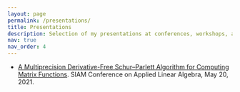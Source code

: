 ```yaml
---
layout: page
permalink: /presentations/
title: Presentations
description: Selection of my presentations at conferences, workshops, and seminars.
nav: true
nav_order: 4
---
```


<ul>

<li><a href="../assets/pdf/talk-SIAMLA21.pdf">A Multiprecision Derivative-Free Schur–Parlett Algorithm for Computing Matrix Functions</a>. SIAM Conference on Applied Linear Algebra, May 20, 2021.
</li>



</ul>
